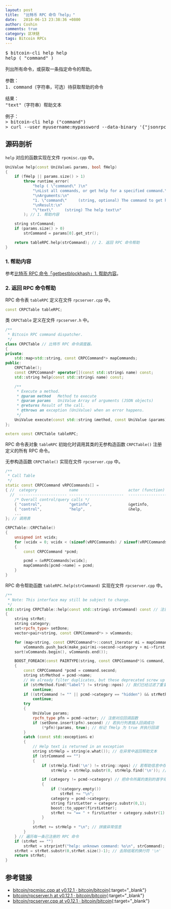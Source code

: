 ```yaml
---
layout: post
title:  "比特币 RPC 命令「help」"
date:   2018-06-13 23:38:36 +0800
author: Coshin
comments: true
category: 区块链
tags: Bitcoin RPCs
---
```

<pre>
$ bitcoin-cli help help
help ( "command" )

列出所有命令，或获取一条指定命令的帮助。

参数：
1. command（字符串，可选）待获取帮助的命令

结果：
"text"（字符串）帮助文本

例子：
> bitcoin-cli help ("command")
> curl --user myusername:mypassword --data-binary '{"jsonrpc": "1.0", "id":"curltest", "method": "help", "params": [("command")] }' -H 'content-type: text/plain;' http://127.0.0.1:8332/
</pre>

## 源码剖析

`help` 对应的函数实现在文件 `rpcmisc.cpp` 中。

```cpp
UniValue help(const UniValue& params, bool fHelp)
{
    if (fHelp || params.size() > 1)
        throw runtime_error(
            "help ( \"command\" )\n"
            "\nList all commands, or get help for a specified command.\n"
            "\nArguments:\n"
            "1. \"command\"     (string, optional) The command to get help on\n"
            "\nResult:\n"
            "\"text\"     (string) The help text\n"
        ); // 1. 帮助内容

    string strCommand;
    if (params.size() > 0)
        strCommand = params[0].get_str();

    return tableRPC.help(strCommand); // 2. 返回 RPC 命令帮助
}
```

### 1. 帮助内容

参考[比特币 RPC 命令「getbestblockhash」1. 帮助内容](/blog/2018/05/bitcoin-rpc-getbestblockhash.html#1-帮助内容)。

### 2. 返回 RPC 命令帮助

RPC 命令表 `tableRPC` 定义在文件 `rpcserver.cpp` 中。

```cpp
const CRPCTable tableRPC;
```

类 `CRPCTable` 定义在文件 `rpcserver.h` 中。

```cpp
/**
 * Bitcoin RPC command dispatcher.
 */
class CRPCTable // 比特币 RPC 命令调度器。
{
private:
    std::map<std::string, const CRPCCommand*> mapCommands;
public:
    CRPCTable();
    const CRPCCommand* operator[](const std::string& name) const;
    std::string help(const std::string& name) const;

    /**
     * Execute a method.
     * @param method   Method to execute
     * @param params   UniValue Array of arguments (JSON objects)
     * @returns Result of the call.
     * @throws an exception (UniValue) when an error happens.
     */
    UniValue execute(const std::string &method, const UniValue &params) const; // 执行一个方法。
};

extern const CRPCTable tableRPC;
```

RPC 命令表对象 `tableRPC` 初始化时调用其类的无参构造函数 `CRPCTable()` 注册定义的所有 RPC 命令。

无参构造函数 `CRPCTable()` 实现在文件 `rpcserver.cpp` 中。

```cpp
/**
 * Call Table
 */
static const CRPCCommand vRPCCommands[] =
{ //  category              name                      actor (function)         okSafeMode
  //  --------------------- ------------------------  -----------------------  ----------
    /* Overall control/query calls */
    { "control",            "getinfo",                &getinfo,                true  }, /* uses wallet if enabled */
    { "control",            "help",                   &help,                   true  },
    ...
}; // 调用表

CRPCTable::CRPCTable()
{
    unsigned int vcidx;
    for (vcidx = 0; vcidx < (sizeof(vRPCCommands) / sizeof(vRPCCommands[0])); vcidx++)
    {
        const CRPCCommand *pcmd;

        pcmd = &vRPCCommands[vcidx];
        mapCommands[pcmd->name] = pcmd;
    }
}
```

RPC 命令帮助函数 `tableRPC.help(strCommand)` 实现在文件 `rpcserver.cpp` 中。

```cpp
/**
 * Note: This interface may still be subject to change.
 */
std::string CRPCTable::help(const std::string& strCommand) const // 注意：该接口可能仍会更改。
{
    string strRet;
    string category;
    set<rpcfn_type> setDone;
    vector<pair<string, const CRPCCommand*> > vCommands;

    for (map<string, const CRPCCommand*>::const_iterator mi = mapCommands.begin(); mi != mapCommands.end(); ++mi)
        vCommands.push_back(make_pair(mi->second->category + mi->first, mi->second));
    sort(vCommands.begin(), vCommands.end());

    BOOST_FOREACH(const PAIRTYPE(string, const CRPCCommand*)& command, vCommands)
    {
        const CRPCCommand *pcmd = command.second;
        string strMethod = pcmd->name;
        // We already filter duplicates, but these deprecated screw up the sort order
        if (strMethod.find("label") != string::npos) // 我们已经过滤了重复项，但这些已弃用的命令会搞砸排序顺序
            continue;
        if ((strCommand != "" || pcmd->category == "hidden") && strMethod != strCommand) // 过滤隐藏类别的命令
            continue;
        try
        {
            UniValue params;
            rpcfn_type pfn = pcmd->actor; // 注册对应回调函数
            if (setDone.insert(pfn).second) // 若执行列表插入回调成功
                (*pfn)(params, true); // 标记 fHelp 为 true 并执行回调
        }
        catch (const std::exception& e)
        {
            // Help text is returned in an exception
            string strHelp = string(e.what()); // 在异常中返回帮助文本
            if (strCommand == "")
            {
                if (strHelp.find('\n') != string::npos) // 若帮助信息中存在 '\n'
                    strHelp = strHelp.substr(0, strHelp.find('\n')); // 截取第一个 '\n' 之前的的字符串（命令名）

                if (category != pcmd->category) // 把命令所属的类别的首字母转换为大写
                {
                    if (!category.empty())
                        strRet += "\n";
                    category = pcmd->category;
                    string firstLetter = category.substr(0,1);
                    boost::to_upper(firstLetter);
                    strRet += "== " + firstLetter + category.substr(1) + " ==\n";
                }
            }
            strRet += strHelp + "\n"; // 拼接异常信息
        }
    } // 遍历每一条已注册的 RPC 命令
    if (strRet == "")
        strRet = strprintf("help: unknown command: %s\n", strCommand);
    strRet = strRet.substr(0,strRet.size()-1); // 去除结尾的换行符 '\n'
    return strRet;
}
```

## 参考链接

* [bitcoin/rpcmisc.cpp at v0.12.1 · bitcoin/bitcoin](https://github.com/bitcoin/bitcoin/blob/v0.12.1/src/rpcmisc.cpp){:target="_blank"}
* [bitcoin/rpcserver.h at v0.12.1 · bitcoin/bitcoin](https://github.com/bitcoin/bitcoin/blob/v0.12.1/src/rpcserver.h){:target="_blank"}
* [bitcoin/rpcserver.cpp at v0.12.1 · bitcoin/bitcoin](https://github.com/bitcoin/bitcoin/blob/v0.12.1/src/rpcserver.cpp){:target="_blank"}
